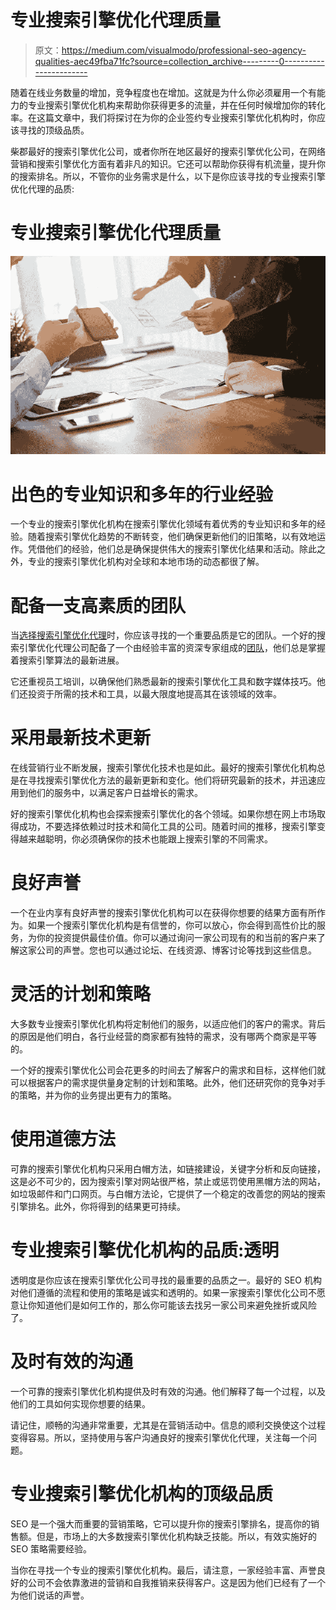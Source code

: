 # 专业搜索引擎优化代理质量

> 原文：<https://medium.com/visualmodo/professional-seo-agency-qualities-aec49fba71fc?source=collection_archive---------0----------------------->

随着在线业务数量的增加，竞争程度也在增加。这就是为什么你必须雇用一个有能力的专业搜索引擎优化机构来帮助你获得更多的流量，并在任何时候增加你的转化率。在这篇文章中，我们将探讨在为你的企业签约专业搜索引擎优化机构时，你应该寻找的顶级品质。

柴郡最好的搜索引擎优化公司，或者你所在地区最好的搜索引擎优化公司，在网络营销和搜索引擎优化方面有着非凡的知识。它还可以帮助你获得有机流量，提升你的搜索排名。所以，不管你的业务需求是什么，以下是你应该寻找的专业搜索引擎优化代理的品质:

# 专业搜索引擎优化代理质量

![](img/1090ac8aaebf221cece97b153c98cd1e.png)

# 出色的专业知识和多年的行业经验

一个专业的搜索引擎优化机构在搜索引擎优化领域有着优秀的专业知识和多年的经验。随着搜索引擎优化趋势的不断转变，他们确保更新他们的旧策略，以有效地运作。凭借他们的经验，他们总是确保提供伟大的搜索引擎优化结果和活动。除此之外，专业的搜索引擎优化机构对全球和本地市场的动态都很了解。

# 配备一支高素质的团队

当[选择搜索引擎优化代理](https://visualmodo.com/6-tips-for-choosing-an-seo-agency-that-can-help-your-business/)时，你应该寻找的一个重要品质是它的团队。一个好的搜索引擎优化代理公司配备了一个由经验丰富的资深专家组成的[团队](https://visualmodo.com/is-hiring-a-wordpress-developer-worth-your-money/)，他们总是掌握着搜索引擎算法的最新进展。

它还重视员工培训，以确保他们熟悉最新的搜索引擎优化工具和数字媒体技巧。他们还投资于所需的技术和工具，以最大限度地提高其在该领域的效率。

# 采用最新技术更新

在线营销行业不断发展，搜索引擎优化技术也是如此。最好的搜索引擎优化机构总是在寻找搜索引擎优化方法的最新更新和变化。他们将研究最新的技术，并迅速应用到他们的服务中，以满足客户日益增长的需求。

好的搜索引擎优化机构也会探索搜索引擎优化的各个领域。如果你想在网上市场取得成功，不要选择依赖过时技术和简化工具的公司。随着时间的推移，搜索引擎变得越来越聪明，你必须确保你的技术也能跟上搜索引擎的不同需求。

# 良好声誉

一个在业内享有良好声誉的搜索引擎优化机构可以在获得你想要的结果方面有所作为。如果一个搜索引擎优化机构是有信誉的，你可以放心，你会得到高性价比的服务，为你的投资提供最佳价值。你可以通过询问一家公司现有的和当前的客户来了解这家公司的声誉。您也可以通过论坛、在线资源、博客讨论等找到这些信息。

# 灵活的计划和策略

大多数专业搜索引擎优化机构将定制他们的服务，以适应他们的客户的需求。背后的原因是他们明白，各行业经营的商家都有独特的需求，没有哪两个商家是平等的。

一个好的搜索引擎优化公司会花更多的时间去了解客户的需求和目标，这样他们就可以根据客户的需求提供量身定制的计划和策略。此外，他们还研究你的竞争对手的策略，并为你的业务提出更有力的策略。

# 使用道德方法

可靠的搜索引擎优化机构只采用白帽方法，如链接建设，关键字分析和反向链接，这是必不可少的，因为搜索引擎对网站很严格，禁止或惩罚使用黑帽方法的网站，如垃圾邮件和门口网页。与白帽方法论，它提供了一个稳定的改善您的网站的搜索引擎排名。此外，你将得到的结果更可持续。

# 专业搜索引擎优化机构的品质:透明

透明度是你应该在搜索引擎优化公司寻找的最重要的品质之一。最好的 SEO 机构对他们遵循的流程和使用的策略是诚实和透明的。如果一家搜索引擎优化公司不愿意让你知道他们是如何工作的，那么你可能该去找另一家公司来避免挫折或风险了。

# 及时有效的沟通

一个可靠的搜索引擎优化机构提供及时有效的沟通。他们解释了每一个过程，以及他们的工具如何实现你想要的结果。

请记住，顺畅的沟通非常重要，尤其是在营销活动中。信息的顺利交换使这个过程变得容易。所以，坚持使用与客户沟通良好的搜索引擎优化代理，关注每一个问题。

# 专业搜索引擎优化机构的顶级品质

SEO 是一个强大而重要的营销策略，它可以提升你的搜索引擎排名，提高你的销售额。但是，市场上的大多数搜索引擎优化机构缺乏技能。所以，有效实施好的 SEO 策略需要经验。

当你在寻找一个专业的搜索引擎优化机构。最后，请注意，一家经验丰富、声誉良好的公司不会依靠激进的营销和自我推销来获得客户。这是因为他们已经有了一个为他们说话的声誉。